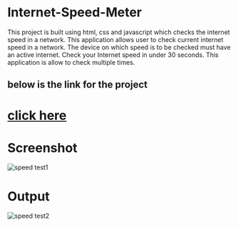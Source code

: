 # Internet-Speed-Meter
This project is built using html, css and javascript which checks the internet speed in a network.
This application allows user to check current internet speed in a network.
The device on which speed is to be checked must have an active internet.
Check your Internet speed in under 30 seconds.
This application is allow to check multiple times.

## below is the link for the project
# [click here](https://mantuk360.github.io/Internet-Speed_Meter/)


# Screenshot
![speed test1](https://user-images.githubusercontent.com/103558127/214951730-3666c9f8-aa99-466e-b34e-e003d3a60dd6.png)
# Output
![speed test2](https://user-images.githubusercontent.com/103558127/214951798-27c726e0-304b-40bf-9dfc-47b84caa9ecf.png)
